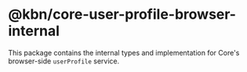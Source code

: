 # @kbn/core-user-profile-browser-internal

This package contains the internal types and implementation for Core's browser-side `userProfile` service.
